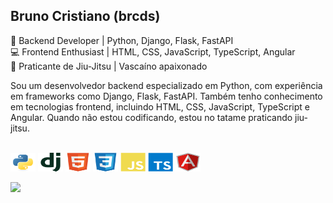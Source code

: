 ## Bruno Cristiano (brcds) ###

🎯 Backend Developer | Python, Django, Flask, FastAPI  
💻 Frontend Enthusiast | HTML, CSS, JavaScript, TypeScript, Angular  
💪 Praticante de Jiu-Jitsu | Vascaíno apaixonado

Sou um desenvolvedor backend especializado em Python, com experiência em frameworks como Django, Flask, FastAPI. Também tenho conhecimento em tecnologias frontend, incluindo HTML, CSS, JavaScript, TypeScript e Angular. Quando não estou codificando, estou no tatame praticando jiu-jitsu.

<div style="display: inline_block"><br>
  <img align="center" alt="Python" height="30" width="40" src="https://raw.githubusercontent.com/devicons/devicon/master/icons/python/python-original.svg">
  <img align="center" alt="Django" height="30" width="40" src="https://github.com/devicons/devicon/blob/master/icons/django/django-plain.svg">
  <img align="center" alt="HTML" height="30" width="40" src="https://raw.githubusercontent.com/devicons/devicon/master/icons/html5/html5-original.svg">
  <img align="center" alt="CSS" height="30" width="40" src="https://raw.githubusercontent.com/devicons/devicon/master/icons/css3/css3-original.svg">  
  <img align="center" alt="Js" height="30" width="40" src="https://raw.githubusercontent.com/devicons/devicon/master/icons/javascript/javascript-plain.svg">
  <img align="center" alt="Ts" height="30" width="40" src="https://raw.githubusercontent.com/devicons/devicon/master/icons/typescript/typescript-plain.svg">
  <img align="center" alt="Angular" height="30" width="40" src="https://raw.githubusercontent.com/devicons/devicon/master/icons/angularjs/angularjs-original.svg">
</div>
</br>
<div> 
   <a href="https://linkedin.com/in/brunocristianods" target="_blank"><img src="https://img.shields.io/badge/-LinkedIn-%230077B5?style=for-the-badge&logo=linkedin&logoColor=white" target="_blank"></a> 
 
  <!-- ![Snake animation](https://github.com/brcds/brcds/blob/output/github-contribution-grid-snake.svg) -->
 
</div>
